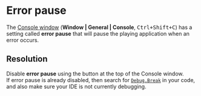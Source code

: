 # Error pause

The [Console window](https://docs.unity3d.com/Manual/Console.html) (**Window | General | Console**, <kbd>Ctrl+Shift+C</kbd>) has a setting called **error pause** that will pause the playing application when an error occurs.  

## Resolution
Disable **error pause** using the button at the top of the Console window.  
If error pause is already disabled, then search for [`Debug.Break`](https://docs.unity3d.com/ScriptReference/Debug.Break.html) in your code, and also make sure your IDE is not currently debugging.
